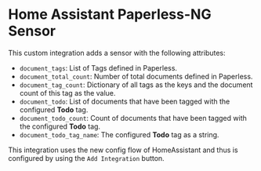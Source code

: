 # Home Assistant Paperless-NG Sensor

This custom integration adds a sensor with the following attributes:

- `document_tags`: List of Tags defined in Paperless.
- `document_total_count`: Number of total documents defined in Paperless.
- `document_tag_count`: Dictionary of all tags as the keys and the document count of this tag as the value.
- `document_todo`: List of documents that have been tagged with the configured **Todo** tag.
- `document_todo_count`: Count of documents that have been tagged with the configured **Todo** tag.
- `document_todo_tag_name`: The configured **Todo** tag as a string.

This integration uses the new config flow of HomeAssistant and thus is configured by using the `Add Integration` button.